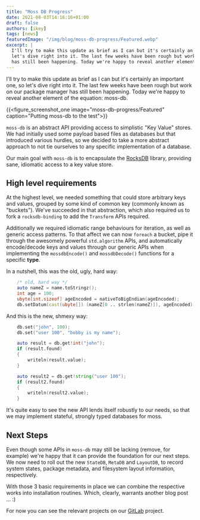 ```yaml
---
title: "Moss DB Progress"
date: 2021-08-03T14:16:16+01:00
draft: false
authors: [ikey]
tags: [news]
featuredImage: "/img/blog/moss-db-progress/Featured.webp"
excerpt: |
  I'll try to make this update as brief as I can but it's certainly an important one, so
  let's dive right into it. The last few weeks have been rough but work on our package manager
  has still been happening. Today we're happy to reveal another element of the equation: moss-db...
---
```


I'll try to make this update as brief as I can but it's certainly an important one, so
let's dive right into it. The last few weeks have been rough but work on our package manager
has still been happening. Today we're happy to reveal another element of the equation: moss-db.

<!--more-->

{{<figure_screenshot_one image="moss-db-progress/Featured" caption="Putting moss-db to the test">}}

`moss-db` is an abstract API providing access to simplistic "Key Value" stores. We had initially used
some payload based files as databases but that introduced various hurdles, so we decided to take
a more abstract approach to not tie ourselves to any specific implementation of a database.

Our main goal with `moss-db` is to encapsulate the [RocksDB](https://rocksdb.org/) library, providing sane, idiomatic access
to a key value store.

## High level requirements

At the highest level, we needed something that could store arbitrary keys and values, grouped
by some kind of common key (commonly known as "buckets"). We've succeeded in that abstraction,
which also required us to fork a `rocksdb-binding` to add the `Transform` APIs required.

Additionally we required idiomatic range behaviours for iteration, as well as generic access
patterns. To that affect we can now `foreach` a bucket, pipe it through the awesomely powerful
`std.algorithm` APIs, and automatically encode/decode keys and values through our generic APIs
when implementing the `mossdbEncode()` and `mossdbDecode()` functions for a specific **type**.

In a nutshell, this was the old, ugly, hard way:


```d
	/* old, hard way */
	auto nameZ = name.toStringz();
	int age = 100;
	ubyte[int.sizeof] ageEncoded = nativeToBigEndian(ageEncoded);
	db.setDatum(cast(ubyte[]) (nameZ[0 .. strlen(nameZ)]), ageEncoded);
```

And this is the new, shmexy way:

```d
    db.set("john", 100);
    db.set("user 100", "bobby is my name");

    auto result = db.get!int("john");
    if (result.found)
    {
        writeln(result.value);
    }

    auto result2 = db.get!string("user 100");
    if (result2.found)
    {
        writeln(result2.value);
    }
```

It's quite easy to see the new API lends itself robustly to our needs, so that
we may implement stateful, strongly typed databases for moss.

## Next Steps

Even though some APIs in `moss-db` may still be lacking (remove, for example)
we're happy that it can provide the foundation for our next steps. We now need
to roll out the new `StateDB`, `MetaDB` and `LayoutDB`, to record system states,
package metadata, and filesystem layout information, respectively.

With those 3 basic requirements in place we can combine the respective works
into installation routines. Which, clearly, warrants another blog post ... :)

For now you can see the relevant projects on our [GitLab](https://gitlab.com/serpent-os/core) project.
